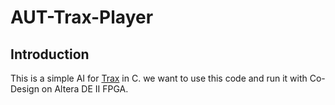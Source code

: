 # AUT-Trax-Player

## Introduction

This is a simple AI for [Trax](http://www.traxgame.com/) in C. we want to use this code
and run it with Co-Design on Altera DE II FPGA.
